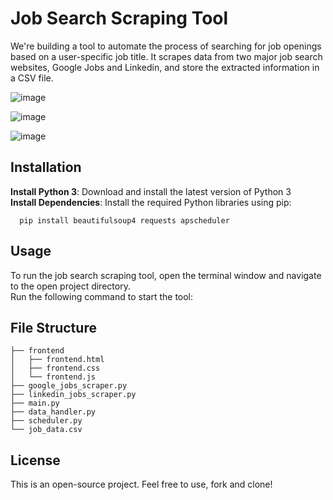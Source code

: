 # Job Search Scraping Tool

We're building a tool to automate the process of searching for job openings based on a user-specific job title. It scrapes data from two major job search websites, Google Jobs and Linkedin, and store the extracted information in a CSV file.

![image](https://github.com/atenbensel/Job-Search-Scraping/assets/89222426/6586a7e0-d141-4dbd-80f9-b0070af6cd13)

![image](https://github.com/atenbensel/Job-Search-Scraping/assets/89222426/06ab667d-9c1e-42fa-b35a-33dfd6481427)

![image](https://github.com/atenbensel/Job-Search-Scraping/assets/89222426/52192623-1130-4c7f-8456-80f9e562d1b9)


## Installation

**Install Python 3**: Download and install the latest version of Python 3 <br>
**Install Dependencies**: Install the required Python libraries using pip:<br>
```
  pip install beautifulsoup4 requests apscheduler
```

## Usage

To run the job search scraping tool, open the terminal window and navigate to the open project directory. <br>
Run the following command to start the tool: <br>

## File Structure

```
├── frontend
│   ├── frontend.html
│   ├── frontend.css
│   └── frontend.js
├── google_jobs_scraper.py
├── linkedin_jobs_scraper.py
├── main.py
├── data_handler.py
├── scheduler.py
└── job_data.csv
```

## License

This is an open-source project. Feel free to use, fork and clone!
